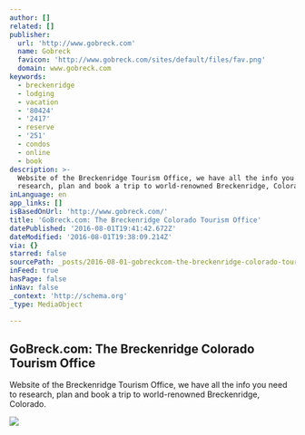 ```yaml
---
author: []
related: []
publisher:
  url: 'http://www.gobreck.com'
  name: Gobreck
  favicon: 'http://www.gobreck.com/sites/default/files/fav.png'
  domain: www.gobreck.com
keywords:
  - breckenridge
  - lodging
  - vacation
  - '80424'
  - '2417'
  - reserve
  - '251'
  - condos
  - online
  - book
description: >-
  Website of the Breckenridge Tourism Office, we have all the info you need to
  research, plan and book a trip to world-renowned Breckenridge, Colorado.
inLanguage: en
app_links: []
isBasedOnUrl: 'http://www.gobreck.com/'
title: 'GoBreck.com: The Breckenridge Colorado Tourism Office'
datePublished: '2016-08-01T19:41:42.672Z'
dateModified: '2016-08-01T19:38:09.214Z'
via: {}
starred: false
sourcePath: _posts/2016-08-01-gobreckcom-the-breckenridge-colorado-tourism-office.md
inFeed: true
hasPage: false
inNav: false
_context: 'http://schema.org'
_type: MediaObject

---
```

<article style=""><h1>GoBreck.com: The Breckenridge Colorado Tourism Office</h1><p>Website of the Breckenridge Tourism Office, we have all the info you need to research, plan and book a trip to world-renowned Breckenridge, Colorado.</p><img src="http://www.gobreck.com/sites/default/files/Ssummer-resized.jpg" /></article>